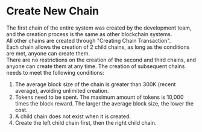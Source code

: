 # Create New Chain

The first chain of the entire system was created by the development team, and the creation process is the same as other blockchain systems.  
All other chains are created through "Creating Chain Transaction".  
Each chain allows the creation of 2 child chains, as long as the conditions are met, anyone can create them.  
There are no restrictions on the creation of the second and third chains, and anyone can create them at any time.
The creation of subsequent chains needs to meet the following conditions:

1. The average block size of the chain is greater than 300K (recent average), avoiding unlimited creation.
2. Tokens need to be spent. The maximum amount of tokens is 10,000 times the block reward. The larger the average block size, the lower the cost.
3. A child chain does not exist when it is created.
4. Create the left child chain first, then the right child chain.
